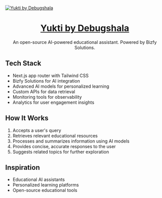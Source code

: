 <a href="https://www.chat.debugshala.com">
  <img alt="Yukti by Debugshala" src="https://debugshala.com/assets/images/logo.png">
  <h1 align="center">Yukti by Debugshala</h1>
</a>

<p align="center">
  An open-source AI-powered educational assistant. Powered by Bizfy Solutions.
</p>

## Tech Stack

- Next.js app router with Tailwind CSS
- Bizfy Solutions for AI integration
- Advanced AI models for personalized learning
- Custom APIs for data retrieval
- Monitoring tools for observability
- Analytics for user engagement insights

## How It Works

1. Accepts a user's query
2. Retrieves relevant educational resources
3. Processes and summarizes information using AI models
4. Provides concise, accurate responses to the user
5. Suggests related topics for further exploration

## Inspiration

- Educational AI assistants
- Personalized learning platforms
- Open-source educational tools
